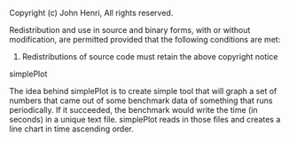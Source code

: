 Copyright (c) John Henri, All rights reserved.

Redistribution and use in source and binary forms, with or without modification, are permitted provided that the following conditions are met:
1. Redistributions of source code must retain the above copyright notice


simplePlot

The idea behind simplePlot is to create simple tool that will graph a set of numbers
that came out of some benchmark data of something that runs periodically.  If it
succeeded, the benchmark would write the time (in seconds) in a unique text file.
simplePlot reads in those files and creates a line chart in time ascending order.
